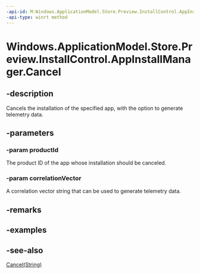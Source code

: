 ----api-id: M:Windows.ApplicationModel.Store.Preview.InstallControl.AppInstallManager.Cancel(System.String,System.String)
-api-type: winrt method
---<!-- Method syntaxpublic void Cancel(System.String productId, System.String correlationVector)--># Windows.ApplicationModel.Store.Preview.InstallControl.AppInstallManager.Cancel## -descriptionCancels the installation of the specified app, with the option to generate telemetry data.## -parameters### -param productIdThe product ID of the app whose installation should be canceled.### -param correlationVectorA correlation vector string that can be used to generate telemetry data.## -remarks## -examples## -see-also[Cancel(String)](appinstallmanager_cancel_802731180.md)